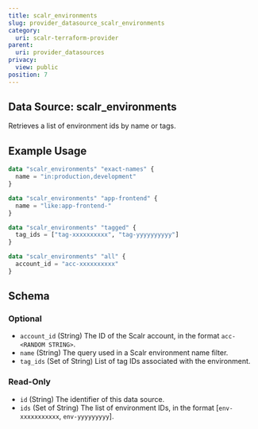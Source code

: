 ```yaml
---
title: scalr_environments
slug: provider_datasource_scalr_environments
category:
  uri: scalr-terraform-provider
parent:
  uri: provider_datasources
privacy:
  view: public
position: 7
---
```

## Data Source: scalr_environments

Retrieves a list of environment ids by name or tags.

## Example Usage

```terraform
data "scalr_environments" "exact-names" {
  name = "in:production,development"
}

data "scalr_environments" "app-frontend" {
  name = "like:app-frontend-"
}

data "scalr_environments" "tagged" {
  tag_ids = ["tag-xxxxxxxxxx", "tag-yyyyyyyyyy"]
}

data "scalr_environments" "all" {
  account_id = "acc-xxxxxxxxxx"
}
```

<!-- schema generated by tfplugindocs -->
## Schema

### Optional

- `account_id` (String) The ID of the Scalr account, in the format `acc-<RANDOM STRING>`.
- `name` (String) The query used in a Scalr environment name filter.
- `tag_ids` (Set of String) List of tag IDs associated with the environment.

### Read-Only

- `id` (String) The identifier of this data source.
- `ids` (Set of String) The list of environment IDs, in the format [`env-xxxxxxxxxxx`, `env-yyyyyyyyy`].
